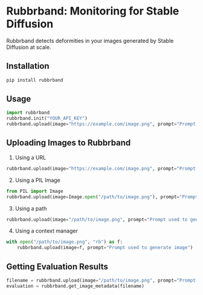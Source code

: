 # Rubbrband: Monitoring for Stable Diffusion

Rubbrband detects deformities in your images generated by Stable Diffusion at scale.

## Installation

```bash
pip install rubbrband
```

## Usage

```python
import rubbrband
rubbrband.init("YOUR_API_KEY")
rubbrband.upload(image="https://example.com/image.png", prompt="Prompt used to generate image")
```

## Uploading Images to Rubbrband
1. Using a URL
```python
rubbrband.upload(image="https://example.com/image.png", prompt="Prompt used to generate image")
```
2. Using a PIL Image
```python
from PIL import Image
rubbrband.upload(image=Image.open("/path/to/image.png"), prompt="Prompt used to generate image")
```
3. Using a path
```python
rubbrband.upload(image="/path/to/image.png", prompt="Prompt used to generate image")
``` 
4. Using a context manager
```python
with open("/path/to/image.png", "rb") as f:
    rubbrband.upload(image=f, prompt="Prompt used to generate image")
```

## Getting Evaluation Results
```python
filename = rubbrband.upload(image="/path/to/image.png", prompt="Prompt used to generate image")
evaluation = rubbrband.get_image_metadata(filename)
```